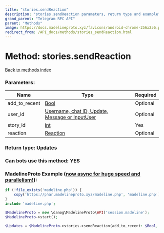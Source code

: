```yaml
---
title: "stories.sendReaction"
description: "stories.sendReaction parameters, return type and example"
grand_parent: "Telegram RPC API"
parent: "Methods"
image: https://docs.madelineproto.xyz/favicons/android-chrome-256x256.png
redirect_from: /API_docs/methods/stories_sendReaction.html
---
```

# Method: stories.sendReaction
[Back to methods index](index.html)



### Parameters:

| Name     |    Type       | Required |
|----------|---------------|----------|
|add\_to\_recent|[Bool](/API_docs/types/Bool.html) | Optional|
|user\_id|[Username, chat ID, Update, Message or InputUser](/API_docs/types/InputUser.html) | Optional|
|story\_id|[int](/API_docs/types/int.html) | Yes|
|reaction|[Reaction](/API_docs/types/Reaction.html) | Optional|


### Return type: [Updates](/API_docs/types/Updates.html)

### Can bots use this method: **YES**


### MadelineProto Example ([now async for huge speed and parallelism!](https://docs.madelineproto.xyz/docs/ASYNC.html)):


```php
if (!file_exists('madeline.php')) {
    copy('https://phar.madelineproto.xyz/madeline.php', 'madeline.php');
}
include 'madeline.php';

$MadelineProto = new \danog\MadelineProto\API('session.madeline');
$MadelineProto->start();

$Updates = $MadelineProto->stories->sendReaction(add_to_recent: $Bool, user_id: $InputUser, story_id: $int, reaction: $Reaction, );
```

